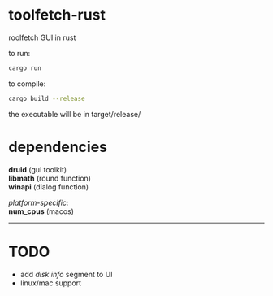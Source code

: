 # toolfetch-rust
roolfetch GUI in rust

to run:  
```bash
cargo run
```
to compile:  
```bash
cargo build --release
```  
the executable will be in target/release/  

# dependencies
**druid**   (gui toolkit)  
**libmath** (round function)  
**winapi**  (dialog function)  

*platform-specific:*  
**num_cpus** (macos)

---  
# TODO  
* add *disk info* segment to UI  
* linux/mac support
